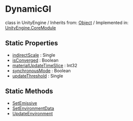 # DynamicGI
class in UnityEngine
 / Inherits from: <a href="https://docs.unity3d.com/6000.1/Documentation/ScriptReference/Object.html">Object</a> / Implemented in: <a href="https://docs.unity3d.com/6000.1/Documentation/ScriptReference/UnityEngine.CoreModule.html">UnityEngine.CoreModule</a>

## Static Properties
- <a href="https://docs.unity3d.com/6000.1/Documentation/ScriptReference/DynamicGI-indirectScale.html">indirectScale</a> : Single
- <a href="https://docs.unity3d.com/6000.1/Documentation/ScriptReference/DynamicGI-isConverged.html">isConverged</a> : Boolean
- <a href="https://docs.unity3d.com/6000.1/Documentation/ScriptReference/DynamicGI-materialUpdateTimeSlice.html">materialUpdateTimeSlice</a> : Int32
- <a href="https://docs.unity3d.com/6000.1/Documentation/ScriptReference/DynamicGI-synchronousMode.html">synchronousMode</a> : Boolean
- <a href="https://docs.unity3d.com/6000.1/Documentation/ScriptReference/DynamicGI-updateThreshold.html">updateThreshold</a> : Single

## Static Methods
- <a href="https://docs.unity3d.com/6000.1/Documentation/ScriptReference/DynamicGI.SetEmissive.html">SetEmissive</a>
- <a href="https://docs.unity3d.com/6000.1/Documentation/ScriptReference/DynamicGI.SetEnvironmentData.html">SetEnvironmentData</a>
- <a href="https://docs.unity3d.com/6000.1/Documentation/ScriptReference/DynamicGI.UpdateEnvironment.html">UpdateEnvironment</a>
